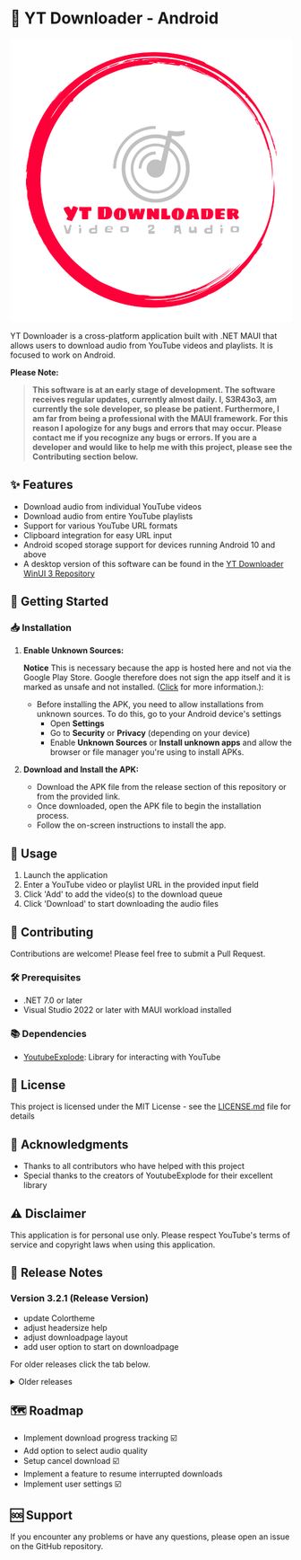# 📱 YT Downloader - Android

![](Resources/Splash/splash.svg)

YT Downloader is a cross-platform application built with .NET MAUI that allows users to download audio from YouTube videos and playlists. It is focused to work on Android.

**Please Note:**
> **This software is at an early stage of development. The software receives regular updates, currently almost daily. I, S3R43o3, am currently the sole developer, so please be patient. 
> Furthermore, I am far from being a professional with the MAUI framework. 
> For this reason I apologize for any bugs and errors that may occur. 
> Please contact me if you recognize any bugs or errors.
>If you are a developer and would like to help me with this project, please see the Contributing section below.**

## ✨ Features

- Download audio from individual YouTube videos
- Download audio from entire YouTube playlists
- Support for various YouTube URL formats
- Clipboard integration for easy URL input
- Android scoped storage support for devices running Android 10 and above
- A desktop version of this software can be found in the [YT Downloader WinUI 3 Repository](https://github.com/sera619/YoutubeDownloader_WinUI3)

## 🚀 Getting Started

### 📥 Installation

1. **Enable Unknown Sources:**
  
    **Notice** This is necessary because the app is hosted here and not via the Google Play Store. Google therefore does not sign the app itself and it is marked as unsafe and not installed. ([Click](https://www.airdroid.com/app-management/install-unknown-apps-android/) for more information.):
   
   - Before installing the APK, you need to allow installations from unknown sources. To do this, go to your Android device's settings
     - Open **Settings**
     - Go to **Security** or **Privacy** (depending on your device)
     - Enable **Unknown Sources** or **Install unknown apps** and allow the browser or file manager you're using to install APKs.

2. **Download and Install the APK:**
   - Download the APK file from the release section of this repository or from the provided link.
   - Once downloaded, open the APK file to begin the installation process.
   - Follow the on-screen instructions to install the app.

## 🎯 Usage

1. Launch the application
2. Enter a YouTube video or playlist URL in the provided input field
3. Click 'Add' to add the video(s) to the download queue
4. Click 'Download' to start downloading the audio files

## 🤝 Contributing

Contributions are welcome! Please feel free to submit a Pull Request.

### 🛠️ Prerequisites

- .NET 7.0 or later
- Visual Studio 2022 or later with MAUI workload installed

### 📚 Dependencies
- [YoutubeExplode](https://github.com/Tyrrrz/YoutubeExplode): Library for interacting with YouTube

## 📄 License

This project is licensed under the MIT License - see the [LICENSE.md](LICENSE.md) file for details

## 🙏 Acknowledgments

- Thanks to all contributors who have helped with this project
- Special thanks to the creators of YoutubeExplode for their excellent library

## ⚠️ Disclaimer

This application is for personal use only. Please respect YouTube's terms of service and copyright laws when using this application.

## 📝 Release Notes


### Version 3.2.1 (Release Version)
- update Colortheme 
- adjust headersize help
- adjust downloadpage layout
- add user option to start on downloadpage
 

For older releases click the tab below.

<details>
<summary>Older releases</summary>

### Version 3.2.0 (Release Version)
- adjust the introanimation
- adding copyright



### Version 3.1.9 (Release Version)
- implementing feature to open download directory
- update help information about settings
- implementing storage capacity overview
- fix keyboard still showing after add video to list or paste url in

### Version 3.1.6 (Release Version)
- update Toolbaritem size
- implement HomeViewModel 
- add start button on homepage
- add a logo animation on HomePage
- add option for toggle HomePage animation
- update SettingsService for new option homepage animation

### Version 3.1.4 (Release Version)
- implementing cancel download feature


### Version 3.1.2 (Release Version)
- Add music icon for entrys
- fixing serveral display bugs


### Version 3.1.1 (Release Version)
- implementing settings
- setup settings option "Check for updates on start"
- add dynamic version and helptext generation
- setup settings option "Check for updates", to manually check for updates
- add Menu Tab "Settings"
- implementing dynamic save from user settings
- fix app icon display errors on popup/header
- fix download statusmessage display
- update YT Popup layout


### Version 3.0.1 (Release Version)
- implement versionchecking and updatehandler

### Version 2.9.9 (Release Version)
- Improved menu navigation
- update of the help page for the use of shortened urls
- various GUI color and display fixes

### Version 2.9.8 (Release Version)
- enable usage of shortend youtube video url´s

### Version 2.9.1 (Release Version)
- Adding a help page to help getting a valid youtube url

### Version 2.8.2 (Hotfix)
- fix url bug where urls without 'www.' in front off are flagged as invalid 

### Version 2.8.1 (Initial Release)
- Basic functionality for downloading audio from YouTube videos and playlists
- Android and Windows support
</details>

## 🗺️ Roadmap

- Implement download progress tracking :ballot_box_with_check:
- Add option to select audio quality
- Setup cancel download :ballot_box_with_check:
- Implement a feature to resume interrupted downloads
- Implement user settings :ballot_box_with_check:


## 🆘 Support

If you encounter any problems or have any questions, please open an issue on the GitHub repository.
